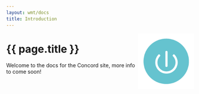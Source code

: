```yaml
---
layout: wmt/docs
title: Introduction
---
```


<img src="/assets/wmt/img/icons/internal/icon-gettingStarted.png" width="150" height="150" alt="getting started" align="right"/>

# {{ page.title }}
  
Welcome to the docs for the Concord site, more info to come soon!
